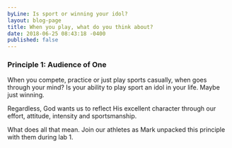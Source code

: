 ```yaml
---
byLine: Is sport or winning your idol?
layout: blog-page
title: When you play, what do you think about?
date: 2018-06-25 08:43:18 -0400
published: false
---
```

### Principle 1:  Audience of One

When you compete, practice or just play sports casually, when goes through your mind?  Is your ability to play sport an idol in your life.  Maybe just winning.

Regardless, God wants us to reflect His excellent character through our effort, attitude, intensity and sportsmanship.

What does all that mean.  Join our athletes as Mark unpacked this principle with them during lab 1.

<iframe width="504" height="284" src="https://www.youtube.com/embed/iOJloM6K8pc?rel=0" frameborder="0" allow="auto
